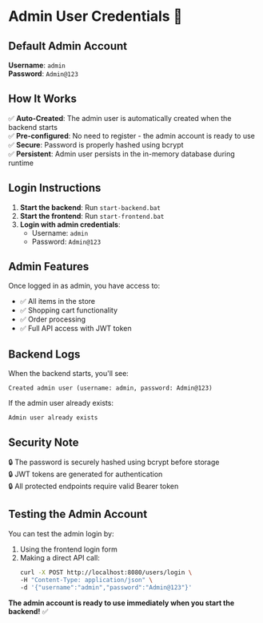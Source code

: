 # Admin User Credentials 🔑

## Default Admin Account

**Username**: `admin`  
**Password**: `Admin@123`

## How It Works

✅ **Auto-Created**: The admin user is automatically created when the backend starts  
✅ **Pre-configured**: No need to register - the admin account is ready to use  
✅ **Secure**: Password is properly hashed using bcrypt  
✅ **Persistent**: Admin user persists in the in-memory database during runtime  

## Login Instructions

1. **Start the backend**: Run `start-backend.bat`
2. **Start the frontend**: Run `start-frontend.bat`  
3. **Login with admin credentials**:
   - Username: `admin`
   - Password: `Admin@123`

## Admin Features

Once logged in as admin, you have access to:
- ✅ All items in the store
- ✅ Shopping cart functionality
- ✅ Order processing
- ✅ Full API access with JWT token

## Backend Logs

When the backend starts, you'll see:
```
Created admin user (username: admin, password: Admin@123)
```

If the admin user already exists:
```
Admin user already exists
```

## Security Note

🔒 The password is securely hashed using bcrypt before storage  
🔒 JWT tokens are generated for authentication  
🔒 All protected endpoints require valid Bearer token  

## Testing the Admin Account

You can test the admin login by:
1. Using the frontend login form
2. Making a direct API call:
   ```bash
   curl -X POST http://localhost:8080/users/login \
   -H "Content-Type: application/json" \
   -d '{"username":"admin","password":"Admin@123"}'
   ```

**The admin account is ready to use immediately when you start the backend!** ✅

